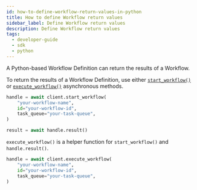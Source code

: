 ```yaml
---
id: how-to-define-workflow-return-values-in-python
title: How to define Workflow return values
sidebar_label: Define Workflow return values
description: Define Workflow return values
tags:
  - developer-guide
  - sdk
  - python
---
```


A Python-based Workflow Definition can return the results of a Workflow.

To return the results of a Workflow Definition, use either [`start_workflow()`](https://python.temporal.io/temporalio.client.client#start_workflow) or [`execute_workflow()`](https://python.temporal.io/temporalio.client.client#execute_workflow) asynchronous methods.

```python
handle = await client.start_workflow(
    "your-workflow-name",
    id="your-workflow-id",
    task_queue="your-task-queue",
)

result = await handle.result()
```

`execute_workflow()` is a helper function for `start_workflow()` and `handle.result()`.

```python
handle = await client.execute_workflow(
    "your-workflow-name",
    id="your-workflow-id",
    task_queue="your-task-queue",
)
```

